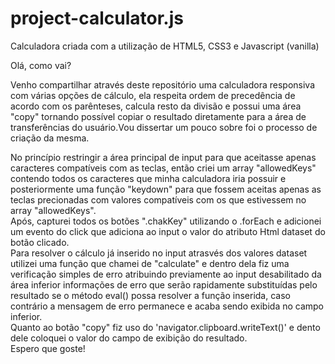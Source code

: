 # project-calculator.js
 Calculadora criada com a utilização de HTML5, CSS3 e Javascript (vanilla)
 
 Olá, como vai?

Venho compartilhar através deste repositório uma calculadora responsiva com várias opções de cálculo, ela respeita ordem de precedência de acordo com os parênteses, calcula resto da divisão e possui uma área "copy" tornando possível copiar o resultado diretamente para a área de transferências do usuário.Vou dissertar um pouco sobre foi o processo de criação da mesma.

No princípio restringir a área principal de input para que aceitasse apenas caracteres compatíveis com as teclas, então criei um array "allowedKeys" contendo todos os caracteres que minha calculadora iria possuir e posteriormente uma função "keydown" para que fossem aceitas apenas as teclas precionadas com valores compatíveis com os que estivessem no array "allowedKeys". <br>
Após, capturei todos os botões ".chakKey" utilizando o .forEach e adicionei um evento do click que adiciona ao input o valor do atributo Html dataset do botão clicado. <br>
Para resolver o cálculo já inserido no input atrasvés dos valores dataset utilizei uma função que chamei de "calculate" e dentro dela fiz uma verificação simples de erro atribuindo previamente ao input desabilitado da área inferior informações de erro que serão rapidamente substituídas pelo resultado se o método eval() possa resolver a função inserida, caso contrário a mensagem de erro permanece e acaba sendo exibida no campo inferior. <br>
Quanto ao botão "copy" fiz uso do 'navigator.clipboard.writeText()' e dento dele coloquei o valor do campo de exibição do resultado.
<br>
Espero que goste!

